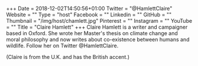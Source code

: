 +++
Date = 2018-12-02T14:50:56+01:00
Twitter = "@HamlettClaire"
Website = ""
Type = "host"
Facebook = ""
Linkedin = ""
GitHub = ""
Thumbnail = "/img/host/chamlett.jpg"
Pinterest = ""
Instagram = ""
YouTube = ""
Title = "Claire Hamlett"
+++
Claire Hamlett is a writer and campaigner based in Oxford. She wrote her Master's thesis on climate change and moral philosophy and now writes about co-existence between humans and wildlife. Follow her on Twitter @HamlettClaire.

(Claire is from the U.K. and has the British accent.)
